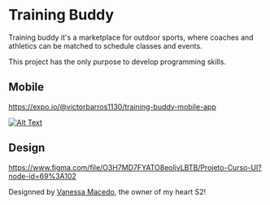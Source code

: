 # Training Buddy

Training buddy it's a marketplace for outdoor sports, where coaches and athletics can be matched to schedule classes and events.

This project has the only purpose to develop programming skills.

## Mobile

https://expo.io/@victorbarros1130/training-buddy-mobile-app

[![Alt Text](https://media.giphy.com/media/uM7tIceAITWDrvDLlB/giphy.gif)](https://snack.expo.io/@victorbarros1130/github.com-victorabarros-training-buddy:mobile)

## Design

https://www.figma.com/file/O3H7MD7FYATO8eolivLBTB/Projeto-Curso-UI?node-id=69%3A102

Designned by [Vanessa Macedo](https://www.linkedin.com/in/vanessa-macedo-duarte-alves-761b0018a/?locale=en_US), the owner of my heart S2!
